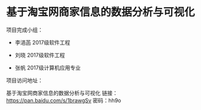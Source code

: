 
基于淘宝网商家信息的数据分析与可视化
=============================

项目完成小组：  

- 李浥菡 2017级软件工程  

- 刘晓 2017级软件工程  
- 张帆 2017级计算机应用专业  

项目访问地址：
  
  基于淘宝网商家信息的数据分析与可视化
  链接：https://pan.baidu.com/s/1brawgSv 密码：hh9o
